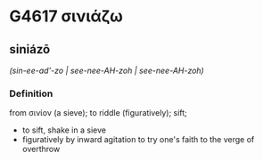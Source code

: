 # G4617 σινιάζω

## siniázō

_(sin-ee-ad'-zo | see-nee-AH-zoh | see-nee-AH-zoh)_

### Definition

from σινίον (a sieve); to riddle (figuratively); sift; 

- to sift, shake in a sieve
- figuratively by inward agitation to try one's faith to the verge of overthrow
